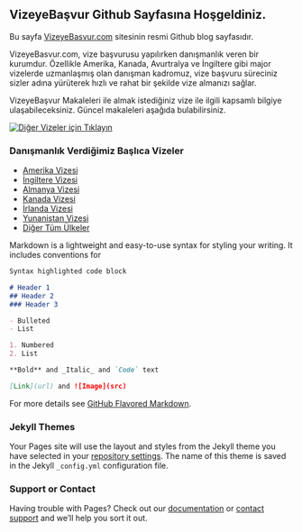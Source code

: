 ## VizeyeBaşvur Github Sayfasına Hoşgeldiniz.
Bu sayfa [VizeyeBasvur.com](https://vizeyebasvur.com) sitesinin resmi Github blog sayfasıdır.

VizeyeBasvur.com, vize başvurusu yapılırken danışmanlık veren bir kurumdur. Özellikle Amerika, Kanada, Avurtralya ve İngiltere gibi major vizelerde uzmanlaşmış olan danışman kadromuz, vize başvuru süreciniz sizler adına yürüterek hızlı ve rahat bir şekilde vize almanızı sağlar.

VizeyeBaşvur Makaleleri ile almak istediğiniz vize ile ilgili kapsamlı bilgiye ulaşabileceksiniz. Güncel makaleleri aşağıda bulabilirsiniz.



[![Diğer Vizeler için Tıklayın](https://www.vizeyebasvur.com/wp-content/uploads/2016/03/Vizeye-Ba%C5%9Fvur.png)](https://vizeyebasvur.com) 



### Danışmanlık Verdiğimiz Başlıca Vizeler

- [Amerika Vizesi](https://vizeyebasvur.com/Amerika-vizesi)
- [İngiltere Vizesi](https://vizeyebasvur.com/ingiltere-vizesi)
- [Almanya Vizesi](https://vizeyebasvur.com/almanya-vizesi)
- [Kanada Vizesi](https://vizeyebasvur.com/Kanada-vizesi)
- [İrlanda Vizesi](https://vizeyebasvur.com/irlanda-vizesi)
- [Yunanistan Vizesi](https://vizeyebasvur.com/Yunanistan-vizesi)
- [Diğer Tüm Ülkeler](https://www.vizeyebasvur.com/tum-vizeler/)


Markdown is a lightweight and easy-to-use syntax for styling your writing. It includes conventions for

```markdown
Syntax highlighted code block

# Header 1
## Header 2
### Header 3

- Bulleted
- List

1. Numbered
2. List

**Bold** and _Italic_ and `Code` text

[Link](url) and ![Image](src)
```

For more details see [GitHub Flavored Markdown](https://guides.github.com/features/mastering-markdown/).

### Jekyll Themes

Your Pages site will use the layout and styles from the Jekyll theme you have selected in your [repository settings](https://github.com/VizeyeBasvur/vizeyebasvur.github.io/settings). The name of this theme is saved in the Jekyll `_config.yml` configuration file.

### Support or Contact

Having trouble with Pages? Check out our [documentation](https://help.github.com/categories/github-pages-basics/) or [contact support](https://github.com/contact) and we’ll help you sort it out.
